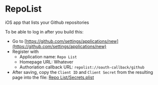 # RepoList

iOS app that lists your Github repositories

To be able to log in after you build this:

- Go to [https://github.com/settings/applications/new](https://github.com/settings/applications/new)
- Register with
	* Application name: `Repo List`
	* Homepage URL: Whatever
	* Authoriation callback URL: `repolist://oauth-callback/github`
- After saving, copy the `Client ID` and `Client Secret` from the resulting page into the file: [Repo List/Secrets.plist](https://github.com/linusnyberg/RepoList/blob/master/Repo%20List/Secrets.plist)
